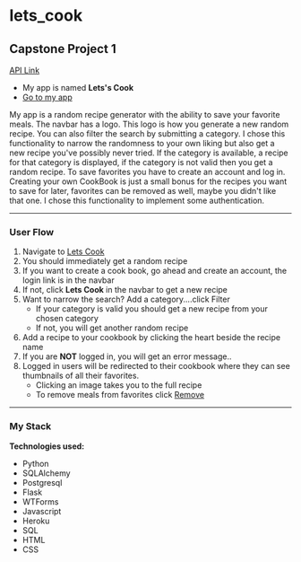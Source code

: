 # lets_cook
## Capstone Project 1
[API Link](https://www.themealdb.com/api.php "The MealDB")

* My app is named **Lets's Cook**
* [Go to my app](https://lj-lets-cook.herokuapp.com/)

My app is a random recipe generator with the ability to save your favorite meals. The navbar has a logo. This logo is how you generate a new random recipe. You can also filter the search by submitting a category.
I chose this functionality to narrow the randomness to your own liking but also get a new recipe you've possibly never tried. 
If the category is available, a recipe for that category is displayed, if the category is not valid then you get a random recipe. 
To save favorites you have to create an account and log in.
Creating your own CookBook is just a small bonus for the recipes you want to save for later, favorites can be removed as well, maybe you didn't like that one. I chose this functionality to implement some authentication. 

---

### User Flow

1. Navigate to [Lets Cook](https://lj-lets-cook.herokuapp.com/)
1. You should immediately get a random recipe
1. If you want to create a cook book, go ahead and create an account, the login link is in the navbar
1. If not, click **Lets Cook** in the navbar to get a new recipe
1. Want to narrow the search? Add a category....click Filter
    * If your category is valid you should get a new recipe from your chosen category
    * If not, you will get another random recipe
1. Add a recipe to your cookbook by clicking the heart beside the recipe name
1. If you are **NOT** logged in, you will get an error message..
1. Logged in users will be redirected to their cookbook where they can see thumbnails of all their favorites.
    * Clicking an image takes you to the full recipe
    * To remove meals from favorites click [Remove]()

---

### My Stack

**Technologies used:**

* Python
* SQLAlchemy
* Postgresql
* Flask
* WTForms
* Javascript
* Heroku
* SQL
* HTML
* CSS
